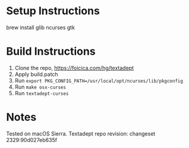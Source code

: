 # Setup Instructions
brew install glib ncurses gtk

# Build Instructions
1) Clone the repo, https://foicica.com/hg/textadept
2) Apply build.patch
3) Run `export PKG_CONFIG_PATH=/usr/local/opt/ncurses/lib/pkgconfig`
4) Run `make osx-curses`
5) Run `textadept-curses`

# Notes
Tested on macOS Sierra. Textadept repo revision: changeset 2329:90d027eb635f
